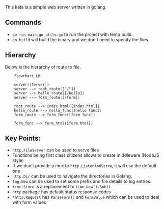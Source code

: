 This kata is a simple web server written in golang.

## Commands
- `go run main.go utils.go` to run the project with temp build.
- `go build` will build the binary and we don't need to specify the files.
  
## Hierarchy
Below is the hierarchy of route to file.
```mermaid
    flowchart LR

    server([Server])
    server --> root_route(["/"])
    server --> hello_route([/hello])
    server --> form_route([/form])

    root_route --> index_html([index.html])
    hello_route --> hello_func([hello func])
    form_route --> form_func([form func])

    form_func --> form_html([form.html])
```

## Key Points:
- `http.FileServer` can be used to serve files
- Functions being first class citizens allows to create middleware (NodeJS style)
- If we don't provide a mux to `http.ListenAndServe`, it will use the default one
- `http.Dir` can be used to navigate the directories in Golang.
- `log.New` can be used to set some prefix and file details to log entries.
- `time.Since` is a replacement to `time.Now().Sub()`
- `http` package has default status response codes
- `*http.Request` has `ParseForm()` and `FormValue` which can be used to deal with form values
